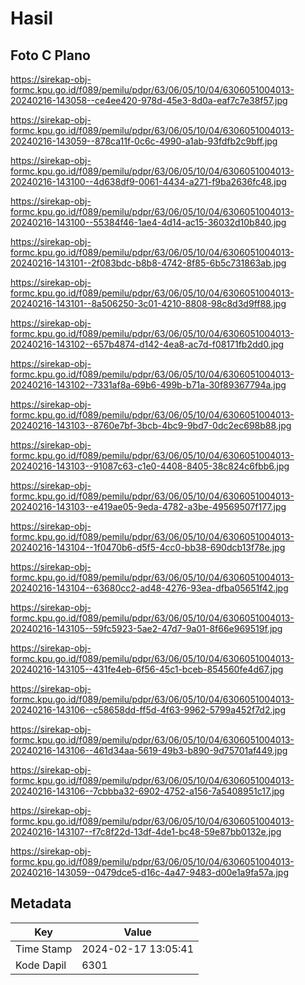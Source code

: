 # Hasil

## Foto C Plano

https://sirekap-obj-formc.kpu.go.id/f089/pemilu/pdpr/63/06/05/10/04/6306051004013-20240216-143058--ce4ee420-978d-45e3-8d0a-eaf7c7e38f57.jpg

https://sirekap-obj-formc.kpu.go.id/f089/pemilu/pdpr/63/06/05/10/04/6306051004013-20240216-143059--878ca11f-0c6c-4990-a1ab-93fdfb2c9bff.jpg

https://sirekap-obj-formc.kpu.go.id/f089/pemilu/pdpr/63/06/05/10/04/6306051004013-20240216-143100--4d638df9-0061-4434-a271-f9ba2636fc48.jpg

https://sirekap-obj-formc.kpu.go.id/f089/pemilu/pdpr/63/06/05/10/04/6306051004013-20240216-143100--55384f46-1ae4-4d14-ac15-36032d10b840.jpg

https://sirekap-obj-formc.kpu.go.id/f089/pemilu/pdpr/63/06/05/10/04/6306051004013-20240216-143101--2f083bdc-b8b8-4742-8f85-6b5c731863ab.jpg

https://sirekap-obj-formc.kpu.go.id/f089/pemilu/pdpr/63/06/05/10/04/6306051004013-20240216-143101--8a506250-3c01-4210-8808-98c8d3d9ff88.jpg

https://sirekap-obj-formc.kpu.go.id/f089/pemilu/pdpr/63/06/05/10/04/6306051004013-20240216-143102--657b4874-d142-4ea8-ac7d-f08171fb2dd0.jpg

https://sirekap-obj-formc.kpu.go.id/f089/pemilu/pdpr/63/06/05/10/04/6306051004013-20240216-143102--7331af8a-69b6-499b-b71a-30f89367794a.jpg

https://sirekap-obj-formc.kpu.go.id/f089/pemilu/pdpr/63/06/05/10/04/6306051004013-20240216-143103--8760e7bf-3bcb-4bc9-9bd7-0dc2ec698b88.jpg

https://sirekap-obj-formc.kpu.go.id/f089/pemilu/pdpr/63/06/05/10/04/6306051004013-20240216-143103--91087c63-c1e0-4408-8405-38c824c6fbb6.jpg

https://sirekap-obj-formc.kpu.go.id/f089/pemilu/pdpr/63/06/05/10/04/6306051004013-20240216-143103--e419ae05-9eda-4782-a3be-49569507f177.jpg

https://sirekap-obj-formc.kpu.go.id/f089/pemilu/pdpr/63/06/05/10/04/6306051004013-20240216-143104--1f0470b6-d5f5-4cc0-bb38-690dcb13f78e.jpg

https://sirekap-obj-formc.kpu.go.id/f089/pemilu/pdpr/63/06/05/10/04/6306051004013-20240216-143104--63680cc2-ad48-4276-93ea-dfba05651f42.jpg

https://sirekap-obj-formc.kpu.go.id/f089/pemilu/pdpr/63/06/05/10/04/6306051004013-20240216-143105--59fc5923-5ae2-47d7-9a01-8f66e969519f.jpg

https://sirekap-obj-formc.kpu.go.id/f089/pemilu/pdpr/63/06/05/10/04/6306051004013-20240216-143105--431fe4eb-6f56-45c1-bceb-854560fe4d67.jpg

https://sirekap-obj-formc.kpu.go.id/f089/pemilu/pdpr/63/06/05/10/04/6306051004013-20240216-143106--c58658dd-ff5d-4f63-9962-5799a452f7d2.jpg

https://sirekap-obj-formc.kpu.go.id/f089/pemilu/pdpr/63/06/05/10/04/6306051004013-20240216-143106--461d34aa-5619-49b3-b890-9d75701af449.jpg

https://sirekap-obj-formc.kpu.go.id/f089/pemilu/pdpr/63/06/05/10/04/6306051004013-20240216-143106--7cbbba32-6902-4752-a156-7a5408951c17.jpg

https://sirekap-obj-formc.kpu.go.id/f089/pemilu/pdpr/63/06/05/10/04/6306051004013-20240216-143107--f7c8f22d-13df-4de1-bc48-59e87bb0132e.jpg

https://sirekap-obj-formc.kpu.go.id/f089/pemilu/pdpr/63/06/05/10/04/6306051004013-20240216-143059--0479dce5-d16c-4a47-9483-d00e1a9fa57a.jpg


## Metadata

| Key        | Value               |
| ---------- | ------------------- |
| Time Stamp | 2024-02-17 13:05:41 |
| Kode Dapil | 6301                |



